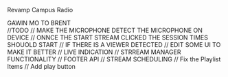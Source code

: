 Revamp Campus Radio

GAWIN MO TO BRENT       
//TODO
// MAKE THE MICROPHONE DETECT THE MICROPHONE ON DEVICE
// ONNCE THE START STREAM CLICKED THE SESSION TIMES SHOUOLD START
// IF THERE IS A VIEWER DETECTED
// EDIT SOME UI TO MAKE IT BETTER
// LIVE INDICATION
// STRREAM MANAGER FUNCTIONALITY
// FOOTER API
// STREAM SCHEDULING
// Fix the Playlist Items
// Add play button